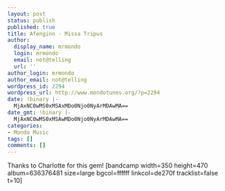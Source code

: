 ```yaml
---
layout: post
status: publish
published: true
title: Afenginn - Missa Tripus
author:
  display_name: mrmondo
  login: mrmondo
  email: not@telling
  url: ''
author_login: mrmondo
author_email: not@telling
wordpress_id: 2294
wordpress_url: http://www.mondotunes.org/?p=2294
date: !binary |-
  MjAxNC0wMS0xMSAxMDo0Njo0NyArMDAwMA==
date_gmt: !binary |-
  MjAxNC0wMS0xMSAwMDo0Njo0NyArMDAwMA==
categories:
- Mondo Music
tags: []
comments: []
---
```

Thanks to Charlotte for this gem!
[bandcamp width=350 height=470 album=636376481 size=large bgcol=ffffff linkcol=de270f tracklist=false t=10]
